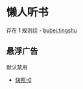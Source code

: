 # 懒人听书

存在 1 规则组 - [bubei.tingshu](/src/apps/bubei.tingshu.ts)

## 悬浮广告

默认禁用

- [快照-0](https://i.gkd.li/i/13348489)
